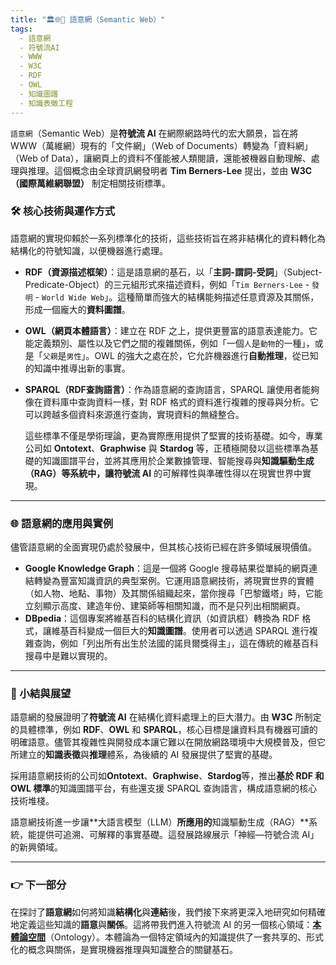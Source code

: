 ```yaml
---
title: "🏛️🌐🔗 語意網（Semantic Web）"
tags:
  - 語意網
  - 符號流AI
  - WWW
  - W3C
  - RDF
  - OWL
  - 知識圖譜
  - 知識表徵工程
---
```

`語意網`（Semantic Web）是**符號流 AI** 在網際網路時代的宏大願景，旨在將 WWW（萬維網）現有的「文件網」（Web of Documents）轉變為「資料網」（Web of Data），讓網頁上的資料不僅能被人類閱讀，還能被機器自動理解、處理與推理。這個概念由全球資訊網發明者 **Tim Berners-Lee** 提出，並由 **W3C（國際萬維網聯盟）** 制定相關技術標準。

### 🛠️ 核心技術與運作方式

語意網的實現仰賴於一系列標準化的技術，這些技術旨在將非結構化的資料轉化為結構化的符號知識，以便機器進行處理。

- **RDF（資源描述框架）**：這是語意網的基石，以「**主詞-謂詞-受詞**」（Subject-Predicate-Object）的三元組形式來描述資料，例如「`Tim Berners-Lee` - `發明` - `World Wide Web`」。這種簡單而強大的結構能夠描述任意資源及其關係，形成一個龐大的**資料圖譜**。
    
- **OWL（網頁本體語言）**：建立在 RDF 之上，提供更豐富的語意表達能力。它能定義類別、屬性以及它們之間的複雜關係，例如「一個`人`是`動物`的一種」，或是「`父親`是`男性`」。OWL 的強大之處在於，它允許機器進行**自動推理**，從已知的知識中推導出新的事實。
    
- **SPARQL（RDF查詢語言）**：作為語意網的查詢語言，SPARQL 讓使用者能夠像在資料庫中查詢資料一樣，對 RDF 格式的資料進行複雜的搜尋與分析。它可以跨越多個資料來源進行查詢，實現資料的無縫整合。

	這些標準不僅是學術理論，更為實際應用提供了堅實的技術基礎。如今，專業公司如 **Ontotext**、**Graphwise** 與 **Stardog** 等，正積極開發以這些標準為基礎的知識圖譜平台，並將其應用於企業數據管理、智能搜尋與**知識驅動生成（RAG）**等系統中，讓**符號流 AI** 的可解釋性與準確性得以在現實世界中實現。

***

### 🌐 語意網的應用與實例

儘管語意網的全面實現仍處於發展中，但其核心技術已經在許多領域展現價值。

- **Google Knowledge Graph**：這是一個將 Google 搜尋結果從單純的網頁連結轉變為豐富知識資訊的典型案例。它運用語意網技術，將現實世界的實體（如人物、地點、事物）及其關係組織起來，當你搜尋「巴黎鐵塔」時，它能立刻顯示高度、建造年份、建築師等相關知識，而不是只列出相關網頁。
    
- **DBpedia**：這個專案將維基百科的結構化資訊（如資訊框）轉換為 RDF 格式，讓維基百科變成一個巨大的**知識圖譜**。使用者可以透過 SPARQL 進行複雜查詢，例如「列出所有出生於法國的諾貝爾獎得主」，這在傳統的維基百科搜尋中是難以實現的。
    

***

### 🏁 小結與展望

語意網的發展證明了**符號流 AI** 在結構化資料處理上的巨大潛力。由 **W3C** 所制定的具體標準，例如 **RDF**、**OWL** 和 **SPARQL**，核心目標是讓資料具有機器可讀的明確語意。儘管其複雜性與開發成本讓它難以在開放網路環境中大規模普及，但它所建立的**知識表徵**與**推理**體系，為後續的 AI 發展提供了堅實的基礎。

採用語意網技術的公司如**Ontotext**、**Graphwise**、**Stardog**等，推出**基於 RDF 和 OWL 標準**的知識圖譜平台，有些還支援 SPARQL 查詢語言，構成語意網的核心技術堆棧。

語意網技術進一步讓**大語言模型（LLM）**所應用的**知識驅動生成（RAG）**系統，能提供可追溯、可解釋的事實基礎。這發展路線展示「神經—符號合流 AI」的新興領域。

***

### 👉 下一部分

在探討了**語意網**如何將知識**結構化**與**連結**後，我們接下來將更深入地研究如何精確地定義這些知識的**語意**與**關係**。這將帶我們進入符號流 AI 的另一個核心領域：**[本體論空間](03-07-ontology.zh-hant)**（Ontology）。本體論為一個特定領域內的知識提供了一套共享的、形式化的概念與關係，是實現機器推理與知識整合的關鍵基石。